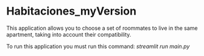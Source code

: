 # Habitaciones_myVersion
This application allows you to choose a set of roommates to live in the same apartment, taking into account their compatibility.

To run this application you must run this command:
  _streamlit run main.py_
